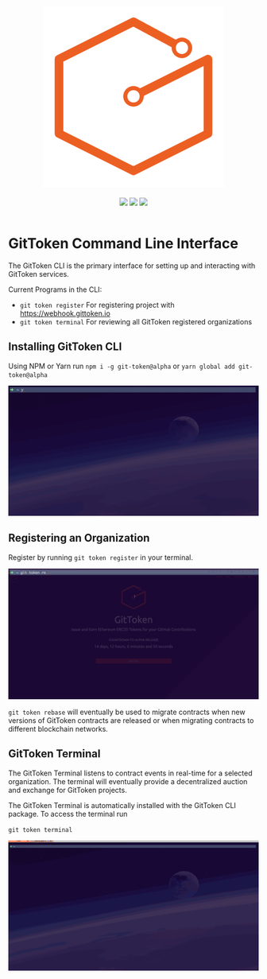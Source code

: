 
<p align="center">
<img src="https://github.com/git-token/media/blob/master/png/git_token_logo.png?raw=true">
<br/>
<br/><a href="https://GitToken.org"><img src="https://img.shields.io/badge/GitToken-ORG-brightgreen.svg"></a>
<a href="https://gitter.im/git-token"><img src="https://img.shields.io/badge/Gitter-Chat-brightgreen.svg?colorB=5504f2"></a>
<a href="https://github.com/git-token/cli/blob/master/package.json#L3"><img src="https://img.shields.io/badge/Version-Alpha-orange.svg"></a>
<br/>
<br/>
</p>

# GitToken Command Line Interface

The GitToken CLI is the primary interface for setting up and interacting with GitToken services. 

Current Programs in the CLI:

- `git token register` For registering project with https://webhook.gittoken.io
- `git token terminal` For reviewing all GitToken registered organizations

## Installing GitToken CLI

Using NPM or Yarn run `npm i -g git-token@alpha` or `yarn global add git-token@alpha`

![Install](https://github.com/git-token/landing-page/blob/master/src/assets/images/git-token-install.gif?raw=true)

## Registering an Organization

Register by running `git token register` in your terminal.

![Register](https://github.com/git-token/media/blob/master/gifs/git-token-register.gif?raw=true)


`git token rebase` will eventually be used to migrate contracts when new versions of GitToken contracts are released or when migrating contracts to different blockchain networks.

## GitToken Terminal

The GitToken Terminal listens to contract events in real-time for a selected organization. The terminal will eventually provide a decentralized auction and exchange for GitToken projects.

The GitToken Terminal is automatically installed with the GitToken CLI package. To access the terminal run

`git token terminal`

![Terminal](https://github.com/git-token/landing-page/blob/master/src/assets/images/git-token-terminal.gif?raw=true)
